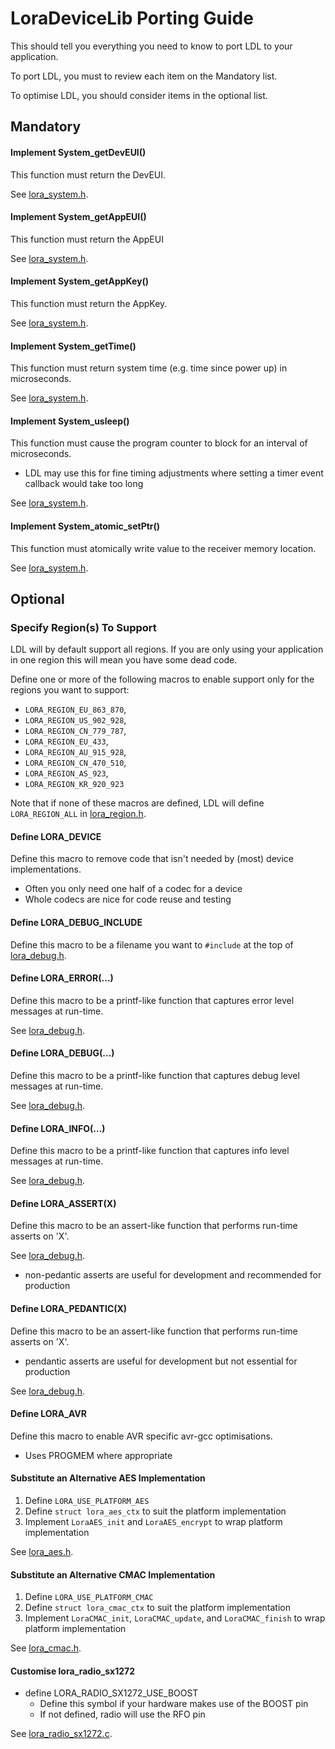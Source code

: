 LoraDeviceLib Porting Guide
===========================

This should tell you everything you need to know to port LDL to your
application. 

To port LDL, you must to review each item on the Mandatory list. 

To optimise LDL, you should consider items in the optional list.


## Mandatory

#### Implement System_getDevEUI()

This function must return the DevEUI.

See [lora_system.h](include/lora_system.h).

#### Implement System_getAppEUI()

This function must return the AppEUI

See [lora_system.h](include/lora_system.h).

#### Implement System_getAppKey()

This function must return the AppKey.

See [lora_system.h](include/lora_system.h).

#### Implement System_getTime()

This function must return system time (e.g. time since power up) in microseconds.

See [lora_system.h](include/lora_system.h).

#### Implement System_usleep()

This function must cause the program counter to block for an interval of microseconds.

- LDL may use this for fine timing adjustments where setting a timer event callback
  would take too long

See [lora_system.h](include/lora_system.h).

#### Implement System_atomic_setPtr()

This function must atomically write value to the receiver memory location.

See [lora_system.h](include/lora_system.h).

## Optional

### Specify Region(s) To Support

LDL will by default support all regions. If you are only using
your application in one region this will mean you have some dead code.

Define one or more of the following macros to enable support only
for the regions you want to support:

- `LORA_REGION_EU_863_870`,
- `LORA_REGION_US_902_928`,
- `LORA_REGION_CN_779_787`,
- `LORA_REGION_EU_433`,
- `LORA_REGION_AU_915_928`,
- `LORA_REGION_CN_470_510`,
- `LORA_REGION_AS_923`,
- `LORA_REGION_KR_920_923`

Note that if none of these macros are defined, 
LDL will define `LORA_REGION_ALL` in [lora_region.h](include/lora_region.h).

#### Define LORA_DEVICE

Define this macro to remove code that isn't needed by (most) device implementations.

- Often you only need one half of a codec for a device
- Whole codecs are nice for code reuse and testing

#### Define LORA_DEBUG_INCLUDE

Define this macro to be a filename you want to `#include` at the top of 
[lora_debug.h](include/lora_debug.h).

#### Define LORA_ERROR(...)

Define this macro to be a printf-like function that captures error level messages at run-time.

See [lora_debug.h](include/lora_debug.h).

#### Define LORA_DEBUG(...)

Define this macro to be a printf-like function that captures debug level messages at run-time.

See [lora_debug.h](include/lora_debug.h).

#### Define LORA_INFO(...)

Define this macro to be a printf-like function that captures info level messages at run-time.

See [lora_debug.h](include/lora_debug.h).

#### Define LORA_ASSERT(X)

Define this macro to be an assert-like function that performs run-time asserts on 'X'.

See [lora_debug.h](include/lora_debug.h).

- non-pedantic asserts are useful for development and recommended for production

#### Define LORA_PEDANTIC(X)

Define this macro to be an assert-like function that performs run-time asserts on 'X'.

- pendantic asserts are useful for development but not essential for production

See [lora_debug.h](include/lora_debug.h).

#### Define LORA_AVR

Define this macro to enable AVR specific avr-gcc optimisations.

- Uses PROGMEM where appropriate

#### Substitute an Alternative AES Implementation

1. Define `LORA_USE_PLATFORM_AES`
2. Define `struct lora_aes_ctx` to suit the platform implementation
3. Implement `LoraAES_init` and `LoraAES_encrypt` to wrap platform implementation

See [lora_aes.h](include/lora_aes.h).

#### Substitute an Alternative CMAC Implementation

1. Define `LORA_USE_PLATFORM_CMAC`
2. Define `struct lora_cmac_ctx` to suit the platform implementation
3. Implement `LoraCMAC_init`, `LoraCMAC_update`, and `LoraCMAC_finish` to wrap platform implementation

See [lora_cmac.h](include/lora_cmac.h).

#### Customise lora_radio_sx1272

- define LORA_RADIO_SX1272_USE_BOOST
    - Define this symbol if your hardware makes use of the BOOST pin
    - If not defined, radio will use the RFO pin
        
See [lora_radio_sx1272.c](include/lora_radio_sx1272.h).
